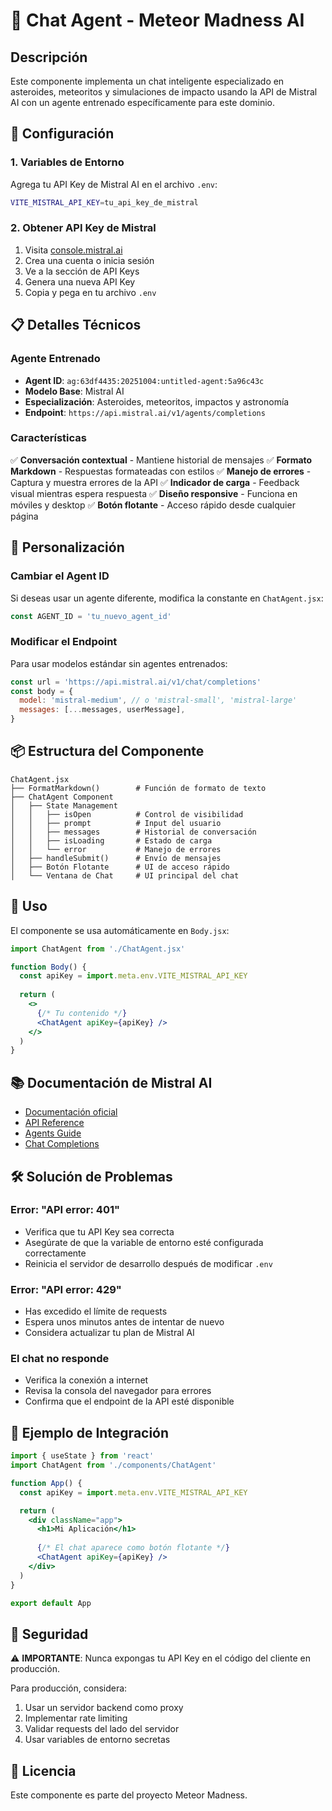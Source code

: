 # 🤖 Chat Agent - Meteor Madness AI

## Descripción

Este componente implementa un chat inteligente especializado en asteroides, meteoritos y simulaciones de impacto usando la API de Mistral AI con un agente entrenado específicamente para este dominio.

## 🔧 Configuración

### 1. Variables de Entorno

Agrega tu API Key de Mistral AI en el archivo `.env`:

```bash
VITE_MISTRAL_API_KEY=tu_api_key_de_mistral
```

### 2. Obtener API Key de Mistral

1. Visita [console.mistral.ai](https://console.mistral.ai/)
2. Crea una cuenta o inicia sesión
3. Ve a la sección de API Keys
4. Genera una nueva API Key
5. Copia y pega en tu archivo `.env`

## 📋 Detalles Técnicos

### Agente Entrenado

- **Agent ID**: `ag:63df4435:20251004:untitled-agent:5a96c43c`
- **Modelo Base**: Mistral AI
- **Especialización**: Asteroides, meteoritos, impactos y astronomía
- **Endpoint**: `https://api.mistral.ai/v1/agents/completions`

### Características

✅ **Conversación contextual** - Mantiene historial de mensajes
✅ **Formato Markdown** - Respuestas formateadas con estilos
✅ **Manejo de errores** - Captura y muestra errores de la API
✅ **Indicador de carga** - Feedback visual mientras espera respuesta
✅ **Diseño responsive** - Funciona en móviles y desktop
✅ **Botón flotante** - Acceso rápido desde cualquier página

## 🎨 Personalización

### Cambiar el Agent ID

Si deseas usar un agente diferente, modifica la constante en `ChatAgent.jsx`:

```javascript
const AGENT_ID = 'tu_nuevo_agent_id'
```

### Modificar el Endpoint

Para usar modelos estándar sin agentes entrenados:

```javascript
const url = 'https://api.mistral.ai/v1/chat/completions'
const body = {
  model: 'mistral-medium', // o 'mistral-small', 'mistral-large'
  messages: [...messages, userMessage],
}
```

## 📦 Estructura del Componente

```
ChatAgent.jsx
├── FormatMarkdown()        # Función de formato de texto
├── ChatAgent Component
│   ├── State Management
│   │   ├── isOpen          # Control de visibilidad
│   │   ├── prompt          # Input del usuario
│   │   ├── messages        # Historial de conversación
│   │   ├── isLoading       # Estado de carga
│   │   └── error           # Manejo de errores
│   ├── handleSubmit()      # Envío de mensajes
│   ├── Botón Flotante      # UI de acceso rápido
│   └── Ventana de Chat     # UI principal del chat
```

## 🚀 Uso

El componente se usa automáticamente en `Body.jsx`:

```jsx
import ChatAgent from './ChatAgent.jsx'

function Body() {
  const apiKey = import.meta.env.VITE_MISTRAL_API_KEY
  
  return (
    <>
      {/* Tu contenido */}
      <ChatAgent apiKey={apiKey} />
    </>
  )
}
```

## 📚 Documentación de Mistral AI

- [Documentación oficial](https://docs.mistral.ai/)
- [API Reference](https://docs.mistral.ai/api/)
- [Agents Guide](https://docs.mistral.ai/capabilities/agents/)
- [Chat Completions](https://docs.mistral.ai/capabilities/completion/)

## 🛠️ Solución de Problemas

### Error: "API error: 401"
- Verifica que tu API Key sea correcta
- Asegúrate de que la variable de entorno esté configurada correctamente
- Reinicia el servidor de desarrollo después de modificar `.env`

### Error: "API error: 429"
- Has excedido el límite de requests
- Espera unos minutos antes de intentar de nuevo
- Considera actualizar tu plan de Mistral AI

### El chat no responde
- Verifica la conexión a internet
- Revisa la consola del navegador para errores
- Confirma que el endpoint de la API esté disponible

## 📝 Ejemplo de Integración

```jsx
import { useState } from 'react'
import ChatAgent from './components/ChatAgent'

function App() {
  const apiKey = import.meta.env.VITE_MISTRAL_API_KEY

  return (
    <div className="app">
      <h1>Mi Aplicación</h1>
      
      {/* El chat aparece como botón flotante */}
      <ChatAgent apiKey={apiKey} />
    </div>
  )
}

export default App
```

## 🔐 Seguridad

⚠️ **IMPORTANTE**: Nunca expongas tu API Key en el código del cliente en producción.

Para producción, considera:
1. Usar un servidor backend como proxy
2. Implementar rate limiting
3. Validar requests del lado del servidor
4. Usar variables de entorno secretas

## 📄 Licencia

Este componente es parte del proyecto Meteor Madness.
